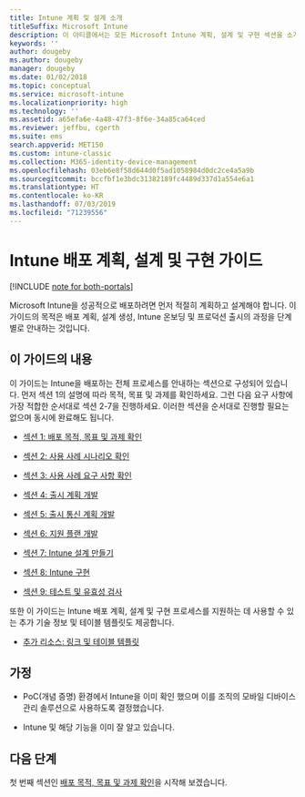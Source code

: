 ```yaml
---
title: Intune 계획 및 설계 소개
titleSuffix: Microsoft Intune
description: 이 아티클에서는 모든 Microsoft Intune 계획, 설계 및 구현 섹션을 소개합니다. 또한 목적/사용 사례 시나리오/요구 사항을 확인하고 출시/통신 계획/지원/테스트/유효성 검사 계획을 작성하는 데 도움이 되는 도구에 대해 설명합니다.
keywords: ''
author: dougeby
ms.author: dougeby
manager: dougeby
ms.date: 01/02/2018
ms.topic: conceptual
ms.service: microsoft-intune
ms.localizationpriority: high
ms.technology: ''
ms.assetid: a65efa6e-4a48-47f3-8f6e-34a85ca64ced
ms.reviewer: jeffbu, cgerth
ms.suite: ems
search.appverid: MET150
ms.custom: intune-classic
ms.collection: M365-identity-device-management
ms.openlocfilehash: 03eb6e8f58d644d0f5ad1058984d0dc2ce4a5a9b
ms.sourcegitcommit: bccfbf1e3bdc31382189fc4489d337d1a554e6a1
ms.translationtype: HT
ms.contentlocale: ko-KR
ms.lasthandoff: 07/03/2019
ms.locfileid: "71239556"
---
```

# <a name="intune-deployment-planning-design-and-implementation-guide"></a>Intune 배포 계획, 설계 및 구현 가이드

[!INCLUDE [note for both-portals](./includes/note-for-both-portals.md)]

Microsoft Intune을 성공적으로 배포하려면 먼저 적절히 계획하고 설계해야 합니다. 이 가이드의 목적은 배포 계획, 설계 생성, Intune 온보딩 및 프로덕션 출시의 과정을 단계별로 안내하는 것입니다.

## <a name="whats-included-in-this-guide"></a>이 가이드의 내용

이 가이드는 Intune을 배포하는 전체 프로세스를 안내하는 섹션으로 구성되어 있습니다. 먼저 섹션 1의 설명에 따라 목적, 목표 및 과제를 확인하세요. 그런 다음 요구 사항에 가장 적합한 순서대로 섹션 2-7을 진행하세요. 이러한 섹션을 순서대로 진행할 필요는 없으며 동시에 완료해도 됩니다.

- [섹션 1: 배포 목적, 목표 및 과제 확인](planning-guide-deployment-goals.md)

- [섹션 2: 사용 사례 시나리오 확인](planning-guide-scenarios.md)

- [섹션 3: 사용 사례 요구 사항 확인](planning-guide-requirements.md)

- [섹션 4: 출시 계획 개발](planning-guide-rollout-plan.md)

- [섹션 5: 출시 통신 계획 개발](planning-guide-communication-plan.md)

- [섹션 6: 지원 플랜 개발](planning-guide-support-plan.md)

- [섹션 7: Intune 설계 만들기](planning-guide-design.md)

- [섹션 8: Intune 구현](planning-guide-onboarding.md)

- [섹션 9: 테스트 및 유효성 검사](planning-guide-test-validation.md)

또한 이 가이드는 Intune 배포 계획, 설계 및 구현 프로세스를 지원하는 데 사용할 수 있는 추가 기술 정보 및 테이블 템플릿도 제공합니다.

- [추가 리소스: 링크 및 테이블 템플릿](planning-guide-resources.md)

## <a name="assumptions"></a>가정

- PoC(개념 증명) 환경에서 Intune을 이미 확인 했으며 이를 조직의 모바일 디바이스 관리 솔루션으로 사용하도록 결정했습니다.

- Intune 및 해당 기능을 이미 잘 알고 있습니다.

## <a name="next-steps"></a>다음 단계

첫 번째 섹션인 [배포 목적, 목표 및 과제 확인](planning-guide-deployment-goals.md)을 시작해 보겠습니다.
